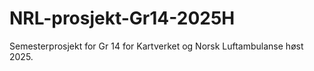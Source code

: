 # NRL-prosjekt-Gr14-2025H
Semesterprosjekt for Gr 14 for Kartverket og Norsk Luftambulanse høst 2025.
